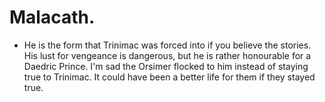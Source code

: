 # Malacath.

- He is the form that Trinimac was forced into if you believe the stories. His lust for vengeance is dangerous, but he is rather honourable for a Daedric Prince. I'm sad the Orsimer flocked to him instead of staying true to Trinimac. It could have been a better life for them if they stayed true.
